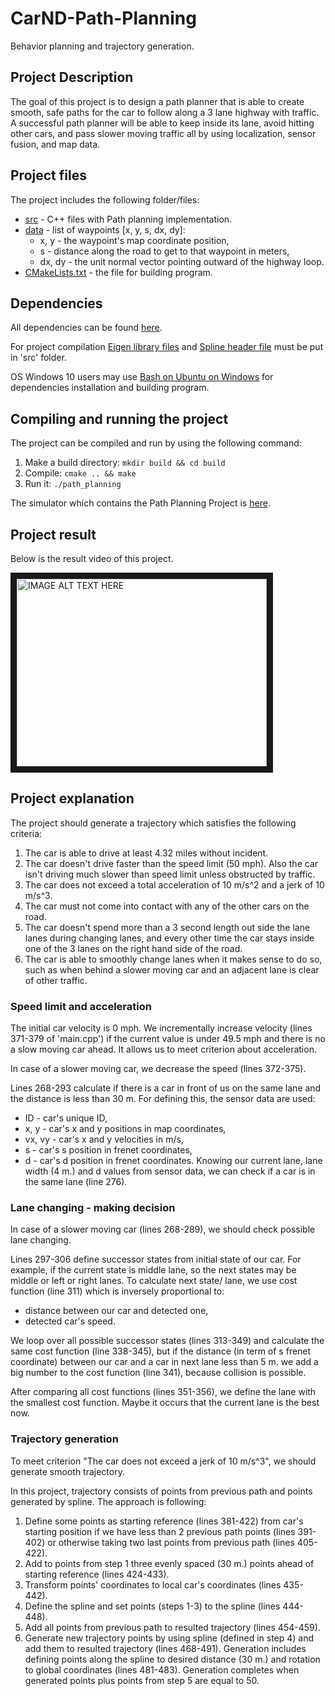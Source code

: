 # CarND-Path-Planning
Behavior planning and trajectory generation.

## Project Description
The goal of this project is to design a path planner that is able to create smooth, safe paths for the car to follow along a 3 lane highway with traffic. A successful path planner will be able to keep inside its lane, avoid hitting other cars, and pass slower moving traffic all by using localization, sensor fusion, and map data.

## Project files
The project includes the following folder/files:
- [src](https://github.com/SergeiDm/CarND-Path-Planning/tree/master/src) - C++ files with Path planning implementation.
- [data](https://github.com/SergeiDm/CarND-Path-Planning/blob/master/data/highway_map.csv) - list of waypoints [x, y, s, dx, dy]:
  - x, y - the waypoint's map coordinate position,
  - s - distance along the road to get to that waypoint in meters,
  - dx, dy - the unit normal vector pointing outward of the highway loop.
- [CMakeLists.txt](https://github.com/SergeiDm/CarND-Path-Planning/blob/master/CMakeLists.txt) - the file for building program.

## Dependencies
All dependencies can be found [here](https://github.com/udacity/CarND-Path-Planning-Project).

For project compilation [Eigen library files](http://eigen.tuxfamily.org/index.php?title=Main_Page) and [Spline header file](http://kluge.in-chemnitz.de/opensource/spline/) must be put in 'src' folder.

OS Windows 10 users may use [Bash on Ubuntu on Windows](https://msdn.microsoft.com/en-us/commandline/wsl/about) for dependencies installation and building program.

## Compiling and running the project
The project can be compiled and run by using the following command:
1. Make a build directory: `mkdir build && cd build`
2. Compile: `cmake .. && make`
3. Run it: `./path_planning`

The simulator which contains the Path Planning Project is [here](https://github.com/udacity/self-driving-car-sim/releases).

## Project result
Below is the result video of this project.

<a href="https://youtu.be/xGXFW1g9OQ0" target="_blank"><img src="http://img.youtube.com/vi/xGXFW1g9OQ0/0.jpg" 
alt="IMAGE ALT TEXT HERE" width="400" height="300" border="10" /></a>

## Project explanation
The project should generate a trajectory which satisfies the following criteria:
1. The car is able to drive at least 4.32 miles without incident.
2. The car doesn't drive faster than the speed limit (50 mph). Also the car isn't driving much slower than speed limit unless obstructed by traffic.
3. The car does not exceed a total acceleration of 10 m/s^2 and a jerk of 10 m/s^3.
4. The car must not come into contact with any of the other cars on the road.
5. The car doesn't spend more than a 3 second length out side the lane lanes during changing lanes, and every other time the car stays inside one of the 3 lanes on the right hand side of the road.
6. The car is able to smoothly change lanes when it makes sense to do so, such as when behind a slower moving car and an adjacent lane is clear of other traffic.

### Speed limit and acceleration
The initial car velocity is 0 mph. We incrementally increase velocity (lines 371-379 of 'main.cpp') if the current value is under 49.5 mph and there is no a slow moving car ahead. It allows us to meet criterion about acceleration.

In case of a slower moving car, we decrease the speed (lines 372-375).

Lines 268-293 calculate if there is a car in front of us on the same lane and the distance is less than 30 m. For defining this, the sensor data are used:
- ID - car's unique ID,
- x, y - car's x and y positions in map coordinates,
- vx, vy - car's x and y velocities in m/s,
- s - car's s position in frenet coordinates,
- d - car's d position in frenet coordinates.
Knowing our current lane, lane width (4 m.) and d values from sensor data, we can check if a car is in the same lane (line 276).

### Lane changing - making decision
In case of a slower moving car (lines 268-289), we should check possible lane changing. 

Lines 297-306 define successor states from initial state of our car. For example, if the current state is middle lane, so the next states may be middle or left or right lanes. To calculate next state/ lane, we use cost function (line 311) which is inversely proportional to:
- distance between our car and detected one,
- detected car's speed.

We loop over all possible successor states (lines 313-349) and calculate the same cost function (line 338-345), but if the distance (in term of s frenet coordinate) between our car and a car in next lane less than 5 m. we add a big number to the cost function (line 341), because collision is possible.

After comparing all cost functions (lines 351-356), we define the lane with the smallest cost function. Maybe it occurs that the current lane is the best now.

### Trajectory generation
To meet criterion "The car does not exceed a jerk of 10 m/s^3", we should generate smooth trajectory.

In this project, trajectory consists of points from previous path and points generated by spline. The approach is following:
1. Define some points as starting reference (lines 381-422) from car's starting position if we have less than 2 previous path points (lines 391-402) or otherwise taking two last points from previous path (lines 405-422).
2. Add to points from step 1 three evenly spaced (30 m.) points ahead of starting reference (lines 424-433).
3. Transform points' coordinates to local car's coordinates (lines 435-442).
4. Define the spline and set points (steps 1-3) to the spline (lines 444-448).
5. Add all points from previous path to resulted trajectory (lines 454-459). 
6. Generate new trajectory points by using spline (defined in step 4) and add them to resulted trajectory (lines 468-491). Generation includes defining points along the spline to desired distance (30 m.) and rotation to global coordinates (lines 481-483). Generation completes when generated points plus points from step 5 are equal to 50.
